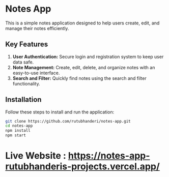 # Notes App

This is a simple notes application designed to help users create, edit, and manage their notes efficiently.

## Key Features

1. **User Authentication:** Secure login and registration system to keep user data safe.
2. **Note Management:** Create, edit, delete, and organize notes with an easy-to-use interface.
3. **Search and Filter:** Quickly find notes using the search and filter functionality.

## Installation

Follow these steps to install and run the application:

```sh
git clone https://github.com/rutubhanderi/notes-app.git
cd notes-app
npm install
npm start
```

# Live Website : https://notes-app-rutubhanderis-projects.vercel.app/
